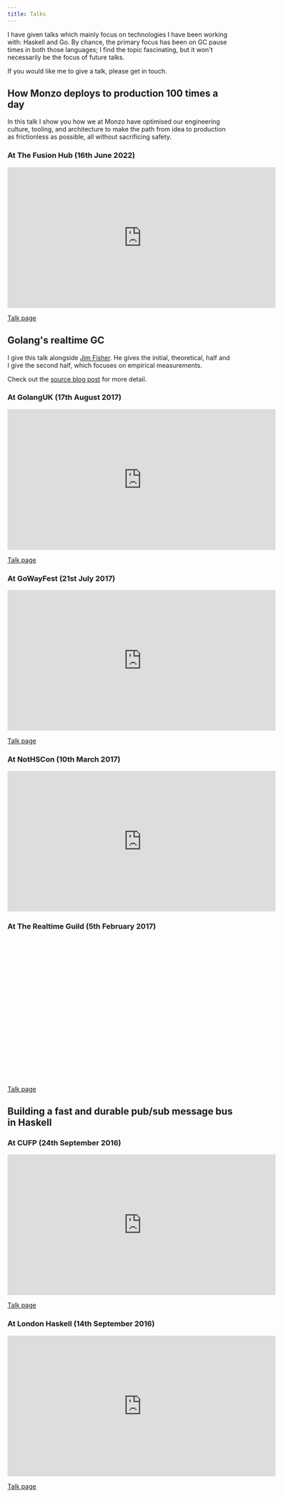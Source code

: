 ```yaml
---
title: Talks
---
```


I have given talks which mainly focus on technologies I have been working with:
Haskell and Go. By chance, the primary focus has been on GC pause times in both
those languages; I find the topic fascinating, but it won't necessarily be the
focus of future talks.

If you would like me to give a talk, please get in touch.

## How Monzo deploys to production 100 times a day

In this talk I show you how we at Monzo have optimised our engineering culture,
tooling, and architecture to make the path from idea to production as frictionless
as possible, all without sacrificing safety.

### At The Fusion Hub (16th June 2022)

<iframe width="600" height="315" src="https://www.youtube.com/embed/v6psOzsghT8?start=2447" frameborder="0" allowfullscreen></iframe>

[Talk page](https://www.eventbrite.co.uk/e/fusion-meetup-june-2022-tickets-341646051537)

## Golang's realtime GC

I give this talk alongside [Jim Fisher](https://jameshfisher.com/). He
gives the initial, theoretical, half and I give the second half, which focuses
on empirical measurements.

Check out the [source blog
post](https://making.pusher.com/golangs-real-time-gc-in-theory-and-practice/)
for more detail.

### At GolangUK (17th August 2017)

<iframe width="600" height="315" src="https://www.youtube.com/embed/bMujSVMarqY?rel=0" frameborder="0" allowfullscreen></iframe>

[Talk page](https://www.gophercon.co.uk/archive/2017/schedule/)

### At GoWayFest (21st July 2017)

<iframe width="600" height="315" src="https://www.youtube.com/embed/5hNRcoH4-Lk?rel=0" frameborder="0" allowfullscreen></iframe>

[Talk page](https://2017.goway.io/)

### At NotHSCon (10th March 2017)

<iframe width="600" height="315" src="https://www.youtube.com/embed/nckseQJ1Nlg?rel=0" frameborder="0" allowfullscreen></iframe>

### At The Realtime Guild (5th February 2017)

<script src="https://fast.wistia.com/embed/medias/tw39f9dh29.jsonp" async></script>
<script src="https://fast.wistia.com/assets/external/E-v1.js" async></script>
<div class="wistia_embed wistia_async_tw39f9dh29 autoPlay=false" style="height:315px;width:600px">&nbsp;</div>

[Talk page](https://www.meetup.com/the-realtime-guild/events/236641668/)

## Building a fast and durable pub/sub message bus in Haskell

### At CUFP (24th September 2016)

<iframe width="600" height="315" src="https://www.youtube.com/embed/ycf3LG1A8Hg?rel=0&t=105s" frameborder="0" allowfullscreen></iframe>

[Talk page](http://cufp.org/2016/developing-a-fast-and-durable-pub-sub-message-bus.html)

### At London Haskell (14th September 2016)

<iframe width="600" height="315" src="https://www.youtube.com/embed/cdG29_Do0OM?rel=0" frameborder="0" allowfullscreen></iframe>

[Talk page](https://www.meetup.com/London-Haskell/events/233771711/)